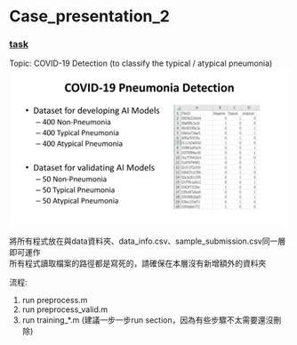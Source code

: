 # Case_presentation_2

### [task](https://www.kaggle.com/c/digital-medicine-2021-case-presentation-2/leaderboard)  
Topic: COVID-19 Detection (to classify the typical / atypical pneumonia)  
![task](https://github.com/sanwich27/Case_presentation_2/blob/main/task.jpg)  


將所有程式放在與data資料夾、data_info.csv、sample_submission.csv同一層即可運作  
所有程式讀取檔案的路徑都是寫死的，請確保在本層沒有新增額外的資料夾

流程:
1. run preprocess.m
2. run preprocess_valid.m
3. run training_\*.m (建議一步一步run section，因為有些步驟不太需要還沒刪除)
